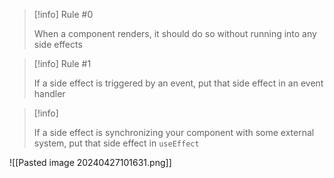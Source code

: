 
> [!info] Rule #0
> 
> When a component renders, it should do so without running into any side effects


> [!info] Rule #1
> 
> If a side effect is triggered by an event, put that side effect in an event handler

> [!info]
> 
> If a side effect is synchronizing your component with some external system, put that side effect in `useEffect`


![[Pasted image 20240427101631.png]]


